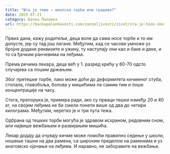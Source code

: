 ```yaml
---
title: "Шта је теже – школска торба или градиво?"
date: 2025-07-21
category: Бачка Паланка
url: https://backapalankavesti.com/zanimljivosti/zivot/sta-je-teze-skolska-torba-ili-gradivo/
---
```


Првих дана, кажу родитељи, деца воле да сама носе торбе и то им допусте, јер су тад још лагане. Међутим, кад се часови умноже уз бројне додане реквизите и ужину, ту наступају они као и баке и деке, и то са ђачким ранчевима на леђима.

Према речима лекара, деца већ у 1. разред крећу у 60-70 одсто случајева са лошим држањем.

Због претешке торбе, лако може доћи до деформитета кичменог стуба, стопала, главобоља, болова у мишићима па самим тим и лоше концентрације на часу.

Стога, препорука је, примера ради, ако су прваци тешки између 20 и 40 кг, на својим леђима не би смели понети више од два до четири килограма. Међутим, неретко је и три пута тежа.

Одбрана од тешких торби могућа је здравом исхраном, редовним сном, али највише вежбањем и развијањем мишића.

Лекар додају да очувају кичме може помоћи правилно седење у школи, ношење ташни на два рамена, са широким пределом на раменима и уз анатомско ојачање на леђима. И наравно, не заборавите на вежбање.
